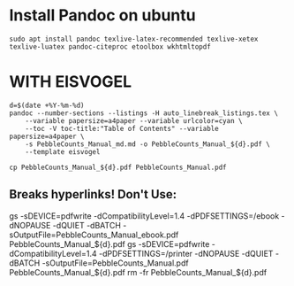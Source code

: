 # Install Pandoc on ubuntu
```
sudo apt install pandoc texlive-latex-recommended texlive-xetex texlive-luatex pandoc-citeproc etoolbox wkhtmltopdf
```

# WITH EISVOGEL
```
d=$(date +%Y-%m-%d)
pandoc --number-sections --listings -H auto_linebreak_listings.tex \
    --variable papersize=a4paper --variable urlcolor=cyan \
    --toc -V toc-title:"Table of Contents" --variable papersize=a4paper \
    -s PebbleCounts_Manual_md.md -o PebbleCounts_Manual_${d}.pdf \
    --template eisvogel
```
```
cp PebbleCounts_Manual_${d}.pdf PebbleCounts_Manual.pdf
```

## Breaks hyperlinks! Don't Use:
gs -sDEVICE=pdfwrite -dCompatibilityLevel=1.4 -dPDFSETTINGS=/ebook -dNOPAUSE -dQUIET -dBATCH -sOutputFile=PebbleCounts_Manual_ebook.pdf PebbleCounts_Manual_${d}.pdf
gs -sDEVICE=pdfwrite -dCompatibilityLevel=1.4 -dPDFSETTINGS=/printer -dNOPAUSE -dQUIET -dBATCH -sOutputFile=PebbleCounts_Manual.pdf PebbleCounts_Manual_${d}.pdf
rm -fr PebbleCounts_Manual_${d}.pdf

